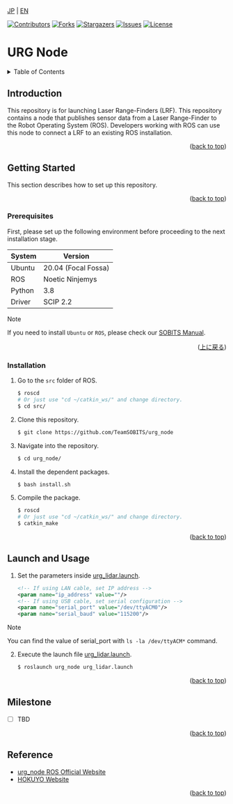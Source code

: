 <a name="readme-top"></a>

[JP](README.md) | [EN](README_en.md)

[![Contributors][contributors-shield]][contributors-url]
[![Forks][forks-shield]][forks-url]
[![Stargazers][stars-shield]][stars-url]
[![Issues][issues-shield]][issues-url]
[![License][license-shield]][license-url]

# URG Node

<!-- TABLE OF CONTENTS -->
<details>
  <summary>Table of Contents</summary>
  <ol>
    <li>
      <a href="#introduction">Introduction</a>
    </li>
    <li>
      <a href="#getting-started">Getting Started</a>
      <ul>
        <li><a href="#prerequisites">Prerequisites</a></li>
        <li><a href="#installation">Installation</a></li>
      </ul>
    </li>
    <li>
    　<a href="#launch-and-usage">Launch and Usage</a>
    </li>
    <li><a href="#milestone">Milestone</a></li>
    <!-- <li><a href="#contributing">Contributing</a></li> -->
    <!-- <li><a href="#license">License</a></li> -->
    <li><a href="#acknowledgments">Acknowledgments</a></li>
  </ol>
</details>



<!-- INTRODUCTION -->
## Introduction

This repository is for launching Laser Range-Finders (LRF).
This repository contains a node that publishes sensor data from a Laser Range-Finder to the Robot Operating System (ROS). Developers working with ROS can use this node to connect a LRF to an existing ROS installation.

<p align="right">(<a href="#readme-top">back to top</a>)</p>


<!-- GETTING STARTED -->
## Getting Started

This section describes how to set up this repository.

<p align="right">(<a href="#readme-top">back to top</a>)</p>


### Prerequisites

First, please set up the following environment before proceeding to the next installation stage.

| System  | Version |
| ------------- | ------------- |
| Ubuntu | 20.04 (Focal Fossa) |
| ROS | Noetic Ninjemys |
| Python | 3.8 |
| Driver | SCIP 2.2 |

> [!NOTE]
> If you need to install `Ubuntu` or `ROS`, please check our [SOBITS Manual](https://github.com/TeamSOBITS/sobits_manual#%E9%96%8B%E7%99%BA%E7%92%B0%E5%A2%83%E3%81%AB%E3%81%A4%E3%81%84%E3%81%A6).

<p align="right">(<a href="#readme-top">上に戻る</a>)</p>


### Installation

1. Go to the `src` folder of ROS.
   ```sh
   $ roscd
   # Or just use "cd ~/catkin_ws/" and change directory.
   $ cd src/
   ```
2. Clone this repository.
   ```sh
   $ git clone https://github.com/TeamSOBITS/urg_node
   ```
3. Navigate into the repository.
   ```sh
   $ cd urg_node/
   ```
4. Install the dependent packages.
   ```sh
   $ bash install.sh
   ```
5. Compile the package.
   ```sh
   $ roscd
   # Or just use "cd ~/catkin_ws/" and change directory.
   $ catkin_make
   ```

<p align="right">(<a href="#readme-top">back to top</a>)</p>


<!-- LAUNCH AND USAGE EXAMPLES -->
## Launch and Usage

1. Set the parameters inside [urg_lidar.launch](launch/urg_lidar.launch).
    ```xml
    <!-- If using LAN cable, set IP address -->
    <param name="ip_address" value=""/>
    <!-- If using USB cable, set serial configuration -->
    <param name="serial_port" value="/dev/ttyACM0"/>
    <param name="serial_baud" value="115200"/>
    ```

> [!NOTE]
> You can find the value of serial_port with `ls -la /dev/ttyACM*` command.

2. Execute the launch file [urg_lidar.launch](launch/urg_lidar.launch).
    ```sh
    $ roslaunch urg_node urg_lidar.launch
    ```

<p align="right">(<a href="#readme-top">back to top</a>)</p>


<!-- MILESTONE -->
## Milestone

- [ ] TBD

<p align="right">(<a href="#readme-top">back to top</a>)</p>


## Reference

- [urg_node ROS Official Website](https://wiki.ros.org/urg_node)
- [HOKUYO Website](https://www.hokuyo-aut.co.jp/)

<p align="right">(<a href="#readme-top">back to top</a>)</p>



<!-- MARKDOWN LINKS & IMAGES -->
<!-- https://www.markdownguide.org/basic-syntax/#reference-style-links -->
[contributors-shield]: https://img.shields.io/github/contributors/TeamSOBITS/urg_node.svg?style=for-the-badge
[contributors-url]: https://github.com/TeamSOBITS/urg_node/graphs/contributors
[forks-shield]: https://img.shields.io/github/forks/TeamSOBITS/urg_node.svg?style=for-the-badge
[forks-url]: https://github.com/TeamSOBITS/urg_node/network/members
[stars-shield]: https://img.shields.io/github/stars/TeamSOBITS/urg_node.svg?style=for-the-badge
[stars-url]: https://github.com/TeamSOBITS/urg_node/stargazers
[issues-shield]: https://img.shields.io/github/issues/TeamSOBITS/urg_node.svg?style=for-the-badge
[issues-url]: https://github.com/TeamSOBITS/urg_node/issues
[license-shield]: https://img.shields.io/github/license/TeamSOBITS/urg_node.svg?style=for-the-badge
[license-url]: LICENSE
